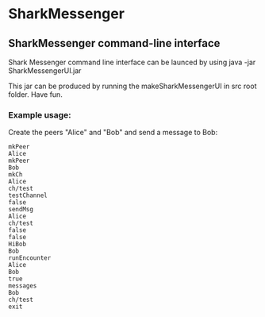 # SharkMessenger

## SharkMessenger command-line interface
Shark Messenger command line interface can be launced by using
java -jar SharkMessengerUI.jar

This jar can be produced by running the makeSharkMessengerUI in src root folder. Have fun.

### Example usage:

Create the peers "Alice" and "Bob" and send a message to Bob:

```
mkPeer
Alice
mkPeer
Bob
mkCh
Alice
ch/test
testChannel
false
sendMsg
Alice
ch/test
false
false
HiBob
Bob
runEncounter
Alice
Bob
true
messages
Bob
ch/test
exit
```